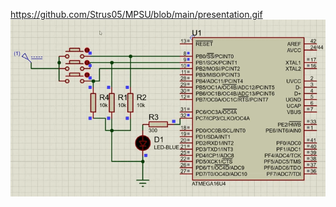 https://github.com/Strus05/MPSU/blob/main/presentation.gif
![Демонстрация работы](https://github.com/Strus05/MPSU/blob/main/presentation.gif)
